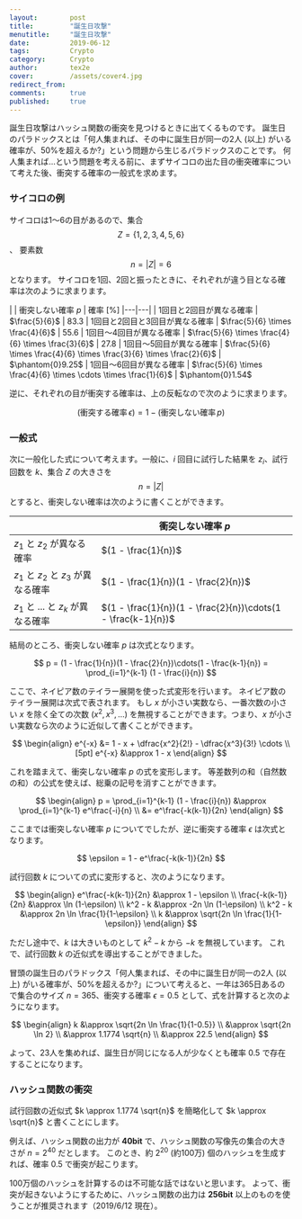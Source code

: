 ```yaml
---
layout:        post
title:         "誕生日攻撃"
menutitle:     "誕生日攻撃"
date:          2019-06-12
tags:          Crypto
category:      Crypto
author:        tex2e
cover:         /assets/cover4.jpg
redirect_from:
comments:      true
published:     true
---
```


誕生日攻撃はハッシュ関数の衝突を見つけるときに出てくるものです。
誕生日のパラドックスとは「何人集まれば、その中に誕生日が同一の2人 (以上) がいる確率が、50%を超えるか?」という問題から生じるパラドックスのことです。
何人集まれば...という問題を考える前に、まずサイコロの出た目の衝突確率について考えた後、衝突する確率の一般式を求めます。

### サイコロの例

サイコロは1〜6の目があるので、集合 $$Z = \{1,2,3,4,5,6\}$$、
要素数 $$n = \left| Z \right| = 6$$ となります。
サイコロを1回、2回と振ったときに、それぞれが違う目となる確率は次のように求まります。

| | 衝突しない確率 $p$ | 確率 [%]
|---|---|
| 1回目と2回目が異なる確率 | $\frac{5}{6}$ | $83.3$
| 1回目と2回目と3回目が異なる確率 | $\frac{5}{6} \times \frac{4}{6}$ | $55.6$
| 1回目〜4回目が異なる確率 | $\frac{5}{6} \times \frac{4}{6} \times \frac{3}{6}$ | $27.8$
| 1回目〜5回目が異なる確率 | $\frac{5}{6} \times \frac{4}{6} \times \frac{3}{6} \times \frac{2}{6}$ | $\phantom{0}9.25$
| 1回目〜6回目が異なる確率 | $\frac{5}{6} \times \frac{4}{6} \times \cdots \times \frac{1}{6}$ | $\phantom{0}1.54$

逆に、それぞれの目が衝突する確率は、上の反転なので次のように求まります。

$$
  (\text{衝突する確率}\, \epsilon) = 1 - (\text{衝突しない確率}\, p)
$$

### 一般式

次に一般化した式について考えます。一般に、$i$ 回目に試行した結果を $z_i$、試行回数を $k$、集合 $Z$ の大きさを
$$n = \left| Z \right|$$ とすると、衝突しない確率は次のように書くことができます。

| | 衝突しない確率 $p$
|---|---|
| $z_1$ と $z_2$ が異なる確率 | $(1 - \frac{1}{n})$
| $z_1$ と $z_2$ と $z_3$ が異なる確率 | $(1 - \frac{1}{n})(1 - \frac{2}{n})$
| $z_1$ と ... と $z_k$ が異なる確率 | $(1 - \frac{1}{n})(1 - \frac{2}{n})\cdots(1 - \frac{k-1}{n})$

結局のところ、衝突しない確率 $p$ は次式となります。

$$
p =
(1 - \frac{1}{n})(1 - \frac{2}{n})\cdots(1 - \frac{k-1}{n}) = \prod_{i=1}^{k-1} (1 - \frac{i}{n})
$$

ここで、ネイピア数のテイラー展開を使った式変形を行います。
ネイピア数のテイラー展開は次式で表されます。
もし $x$ が小さい実数なら、一番次数の小さい $x$ を除く全ての次数 ($x^2, x^3, ...$) を無視することができます。つまり、$x$ が小さい実数なら次のように近似して書くことができます。

$$
\begin{align}
e^{-x} &= 1 - x + \dfrac{x^2}{2!} - \dfrac{x^3}{3!} \cdots \\[5pt]
e^{-x} &\approx 1 - x
\end{align}
$$

これを踏まえて、衝突しない確率 $p$ の式を変形します。
等差数列の和（自然数の和）の公式を使えば、総乗の記号を消すことができます。

$$
\begin{align}
p =
\prod_{i=1}^{k-1} (1 - \frac{i}{n})
&\approx \prod_{i=1}^{k-1} e^\frac{-i}{n} \\
&= e^\frac{-k(k-1)}{2n}
\end{align}
$$

ここまでは衝突しない確率 $p$ についてでしたが、逆に衝突する確率 $\epsilon$ は次式となります。

$$
\epsilon = 1 - e^\frac{-k(k-1)}{2n}
$$

試行回数 $k$ についての式に変形すると、次のようになります。

$$
\begin{align}
e^\frac{-k(k-1)}{2n} &\approx 1 - \epsilon \\
\frac{-k(k-1)}{2n} &\approx \ln (1-\epsilon) \\
k^2 - k &\approx -2n \ln (1-\epsilon) \\
k^2 - k &\approx 2n \ln \frac{1}{1-\epsilon} \\
k &\approx \sqrt{2n \ln \frac{1}{1-\epsilon}}
\end{align}
$$

ただし途中で、$k$ は大きいものとして $k^2 - k$ から $-k$ を無視しています。
これで、試行回数 $k$ の近似式を導出することができました。

冒頭の誕生日のパラドックス「何人集まれば、その中に誕生日が同一の2人 (以上) がいる確率が、50%を超えるか?」について考えると、一年は365日あるので集合のサイズ $n=365$、衝突する確率 $\epsilon = 0.5$ として、式を計算すると次のようになります。

$$
\begin{align}
k &\approx \sqrt{2n \ln \frac{1}{1-0.5}} \\
&\approx \sqrt{2n \ln 2} \\
&\approx 1.1774 \sqrt{n} \\
&\approx 22.5
\end{align}
$$

よって、23人を集めれば、誕生日が同じになる人が少なくとも確率 $0.5$ で存在することになります。


### ハッシュ関数の衝突

試行回数の近似式 $k \approx 1.1774 \sqrt{n}$ を簡略化して $k \approx \sqrt{n}$ と書くことにします。

例えば、ハッシュ関数の出力が **40bit** で、ハッシュ関数の写像先の集合の大きさが $n = 2^{40}$ だとします。
このとき、約 $2^{20}$ (約100万) 個のハッシュを生成すれば、確率 $0.5$ で衝突が起こります。

100万個のハッシュを計算するのは不可能な話ではないと思います。
よって、衝突が起きないようにするために、ハッシュ関数の出力は **256bit** 以上のものを使うことが推奨されます（2019/6/12 現在）。
